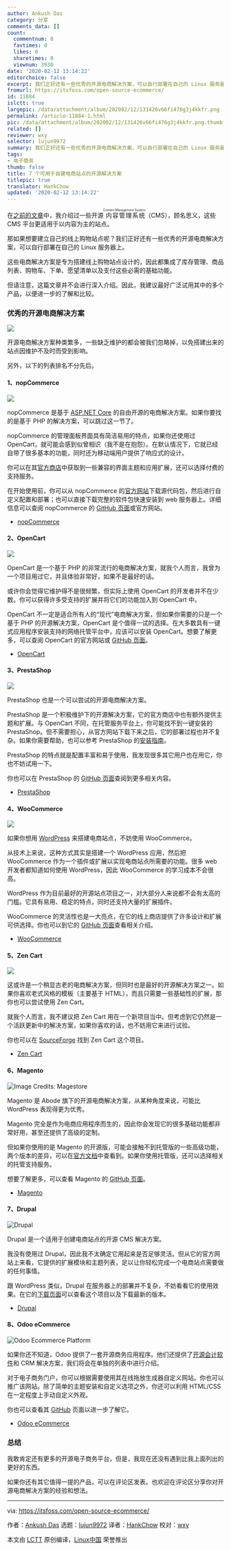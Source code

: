 ```yaml
---
author: Ankush Das
category: 分享
comments_data: []
count:
  commentnum: 0
  favtimes: 0
  likes: 0
  sharetimes: 0
  viewnum: 3930
date: '2020-02-12 13:14:22'
editorchoice: false
excerpt: 我们正好还有一些优秀的开源电商解决方案，可以自行部署在自己的 Linux 服务器上。
fromurl: https://itsfoss.com/open-source-ecommerce/
id: 11884
islctt: true
largepic: /data/attachment/album/202002/12/131426v66fi476g3j4kkfr.png
permalink: /article-11884-1.html
pic: /data/attachment/album/202002/12/131426v66fi476g3j4kkfr.png.thumb.jpg
related: []
reviewer: wxy
selector: lujun9972
summary: 我们正好还有一些优秀的开源电商解决方案，可以自行部署在自己的 Linux 服务器上。
tags:
- 电子商务
thumb: false
title: 7 个可用于自建电商站点的开源解决方案
titlepic: true
translator: HankChow
updated: '2020-02-12 13:14:22'
---
```


在[之前的文章](https://itsfoss.com/open-source-cms/)中，我介绍过一些开源<ruby> 内容管理系统 <rt>  Content Management System </rt></ruby>（CMS），顾名思义，这些 CMS 平台更适用于以内容为主的站点。


那如果想要建立自己的线上购物站点呢？我们正好还有一些优秀的开源电商解决方案，可以自行部署在自己的 Linux 服务器上。


这些电商解决方案是专为搭建线上购物站点设计的，因此都集成了库存管理、商品列表、购物车、下单、愿望清单以及支付这些必需的基础功能。


但请注意，这篇文章并不会进行深入介绍。因此，我建议最好广泛试用其中的多个产品，以便进一步的了解和比较。


### 优秀的开源电商解决方案


![](/data/attachment/album/202002/12/131426v66fi476g3j4kkfr.png)


开源电商解决方案种类繁多，一些缺乏维护的都会被我们忽略掉，以免搭建出来的站点因维护不及时而受到影响。


另外，以下的列表排名不分先后。


#### 1、nopCommerce


![](/data/attachment/album/202002/12/131427w1t31h3hcdhatd7k.png)


nopCommerce 是基于 [ASP.NET Core](https://en.wikipedia.org/wiki/ASP.NET_Core) 的自由开源的电商解决方案。如果你要找的是基于 PHP 的解决方案，可以跳过这一节了。


nopCommerce 的管理面板界面具有简洁易用的特点，如果你还使用过 OpenCart，就可能会感到似曾相识（我不是在抱怨）。在默认情况下，它就已经自带了很多基本的功能，同时还为移动端用户提供了响应式的设计。


你可以在其[官方商店](https://www.nopcommerce.com/marketplace)中获取到一些兼容的界面主题和应用扩展，还可以选择付费的支持服务。


在开始使用前，你可以从 nopCommerce 的[官方网站](https://www.nopcommerce.com/download-nopcommerce)下载源代码包，然后进行自定义配置和部署；也可以直接下载完整的软件包快速安装到 web 服务器上。详细信息可以查阅 nopCommerce 的 [GitHub 页面](https://github.com/nopSolutions/nopCommerce)或官方网站。


* [nopCommerce](https://www.nopcommerce.com/)


#### 2、OpenCart


![](/data/attachment/album/202002/12/131429bj35lg57jcd1f1fl.jpg)


OpenCart 是一个基于 PHP 的非常流行的电商解决方案，就我个人而言，我曾为一个项目用过它，并且体验非常好，如果不是最好的话。


或许你会觉得它维护得不是很频繁，但实际上使用 OpenCart 的开发者并不在少数。你可以获得许多受支持的扩展并将它们的功能加入到 OpenCart 中。


OpenCart 不一定是适合所有人的“现代”电商解决方案，但如果你需要的只是一个基于 PHP 的开源解决方案，OpenCart 是个值得一试的选择。在大多数具有一键式应用程序安装支持的网络托管平台中，应该可以安装 OpenCart。想要了解更多，可以查阅 OpenCart 的官方网站或 [GitHub 页面](https://github.com/opencart/opencart)。


* [OpenCart](https://www.opencart.com/)


#### 3、PrestaShop


![](/data/attachment/album/202002/12/131431oxtwcfmc7mrkoici.jpg)


PrestaShop 也是一个可以尝试的开源电商解决方案。


PrestaShop 是一个积极维护下的开源解决方案，它的官方商店中也有额外提供主题和扩展。与 OpenCart 不同，在托管服务平台上，你可能找不到一键安装的 PrestaShop。但不需要担心，从官方网站下载下来之后，它的部署过程也并不复杂。如果你需要帮助，也可以参考 PrestaShop 的[安装指南](http://doc.prestashop.com/display/PS17/Installing+PrestaShop)。


PrestaShop 的特点就是配置丰富和易于使用，我发现很多其它用户也在用它，你也不妨试用一下。


你也可以在 PrestaShop 的 [GitHub 页面](https://github.com/PrestaShop/PrestaShop)查阅到更多相关内容。


* [PrestaShop](https://www.prestashop.com/en)


#### 4、WooCommerce


![](/data/attachment/album/202002/12/131432elozblgw8jtbbnbh.jpg)


如果你想用 [WordPress](https://wordpress.org/) 来搭建电商站点，不妨使用 WooCommerce。


从技术上来说，这种方式其实是搭建一个 WordPress 应用，然后把 WooCommerce 作为一个插件或扩展以实现电商站点所需要的功能。很多 web 开发者都知道如何使用 WordPress，因此 WooCommerce 的学习成本不会很高。


WordPress 作为目前最好的开源站点项目之一，对大部分人来说都不会有太高的门槛。它具有易用、稳定的特点，同时还支持大量的扩展插件。


WooCommerce 的灵活性也是一大亮点，在它的线上商店提供了许多设计和扩展可供选择。你也可以到它的 [GitHub 页面](https://github.com/woocommerce/woocommerce)查看相关介绍。


* [WooCommerce](https://woocommerce.com/)


#### 5、Zen Cart


![](/data/attachment/album/202002/12/131433xzzo1waeao38wb51.jpg)


这或许是一个稍显古老的电商解决方案，但同时也是最好的开源解决方案之一。如果你喜欢老式风格的模板（主要基于 HTML），而且只需要一些基础性的扩展，那你也可以尝试使用 Zen Cart。


就我个人而言，我不建议把 Zen Cart 用在一个新项目当中。但考虑到它仍然是一个活跃更新中的解决方案，如果你喜欢的话，也不妨用它来进行试验。


你也可以在 [SourceForge](https://sourceforge.net/projects/zencart/) 找到 Zen Cart 这个项目。


* [Zen Cart](https://www.zen-cart.com/)


#### 6、Magento


![Image Credits: Magestore](/data/attachment/album/202002/12/131436dvfhiq0wkfiz0h0g.jpg)


Magento 是 Abode 旗下的开源电商解决方案，从某种角度来说，可能比 WordPress 表现得更为优秀。


Magento 完全是作为电商应用程序而生的，因此你会发现它的很多基础功能都非常好用，甚至还提供了高级的定制。


但如果你使用的是 Magento 的开源版，可能会接触不到托管版的一些高级功能，两个版本的差异，可以在[官方文档](https://magento.com/compare-open-source-and-magento-commerce)中查看到。如果你使用托管版，还可以选择相关的托管支持服务。


想要了解更多，可以查看 Magento 的 [GitHub 页面](https://github.com/magento)。


* [Magento](https://magento.com/)


#### 7、Drupal


![Drupal](/data/attachment/album/202002/12/131437lk5a6q1v8qoqhwu7.png)


Drupal 是一个适用于创建电商站点的开源 CMS 解决方案。


我没有使用过 Drupal，因此我不太确定它用起来是否足够灵活。但从它的官方网站上来看，它提供的扩展模块和主题列表，足以让你轻松完成一个电商站点需要做的任何事情。


跟 WordPress 类似，Drupal 在服务器上的部署并不复杂，不妨看看它的使用效果。在它的[下载页面](https://www.drupal.org/project/drupal)可以查看这个项目以及下载最新的版本。


* [Drupal](https://www.drupal.org/industries/ecommerce)


#### 8、Odoo eCommerce


![Odoo Ecommerce Platform](/data/attachment/album/202002/12/131440sr840hkxhz8huhr4.jpg)


如果你还不知道，Odoo 提供了一套开源商务应用程序。他们还提供了[开源会计软件](https://itsfoss.com/open-source-accounting-software/)和 CRM 解决方案，我们将会在单独的列表中进行介绍。


对于电子商务门户，你可以根据需要使用其在线拖放生成器自定义网站。你也可以推广该网站。除了简单的主题安装和自定义选项之外，你还可以利用 HTML/CSS 在一定程度上手动自定义外观。


你也可以查看其 [GitHub](https://github.com/odoo/odoo) 页面以进一步了解它。


* [Odoo eCommerce](https://www.odoo.com/page/open-source-ecommerce)


### 总结


我敢肯定还有更多的开源电子商务平台，但是，我现在还没有遇到比我上面列出的更好的东西。


如果你还有其它值得一提的产品，可以在评论区发表。也欢迎在评论区分享你对开源电商解决方案的经验和想法。




---


via: <https://itsfoss.com/open-source-ecommerce/>


作者：[Ankush Das](https://itsfoss.com/author/ankush/) 选题：[lujun9972](https://github.com/lujun9972) 译者：[HankChow](https://github.com/HankChow) 校对：[wxy](https://github.com/wxy)


本文由 [LCTT](https://github.com/LCTT/TranslateProject) 原创编译，[Linux中国](https://linux.cn/) 荣誉推出